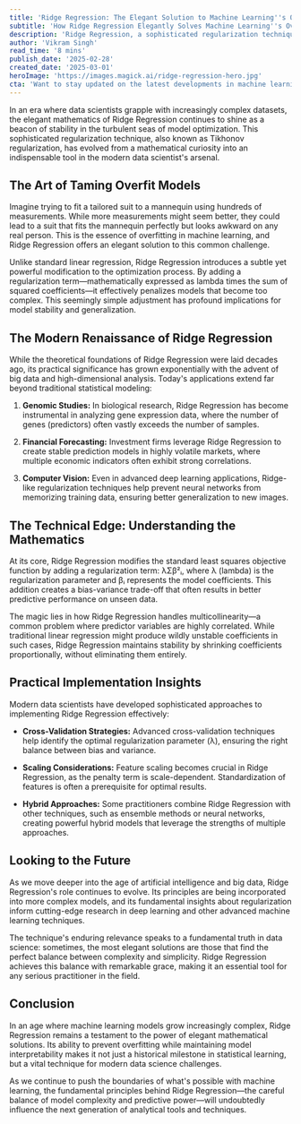 ```yaml
---
title: 'Ridge Regression: The Elegant Solution to Machine Learning''s Overfitting Challenge'
subtitle: 'How Ridge Regression Elegantly Solves Machine Learning''s Overfitting Problem'
description: 'Ridge Regression, a sophisticated regularization technique, has become an indispensable tool in modern data science. This article explores how it elegantly solves the overfitting challenge in machine learning while maintaining model interpretability, and examines its practical applications across various industries.'
author: 'Vikram Singh'
read_time: '8 mins'
publish_date: '2025-02-28'
created_date: '2025-03-01'
heroImage: 'https://images.magick.ai/ridge-regression-hero.jpg'
cta: 'Want to stay updated on the latest developments in machine learning and data science? Follow us on LinkedIn for more in-depth technical insights and industry trends!'
---
```


In an era where data scientists grapple with increasingly complex datasets, the elegant mathematics of Ridge Regression continues to shine as a beacon of stability in the turbulent seas of model optimization. This sophisticated regularization technique, also known as Tikhonov regularization, has evolved from a mathematical curiosity into an indispensable tool in the modern data scientist's arsenal.

## The Art of Taming Overfit Models

Imagine trying to fit a tailored suit to a mannequin using hundreds of measurements. While more measurements might seem better, they could lead to a suit that fits the mannequin perfectly but looks awkward on any real person. This is the essence of overfitting in machine learning, and Ridge Regression offers an elegant solution to this common challenge.

Unlike standard linear regression, Ridge Regression introduces a subtle yet powerful modification to the optimization process. By adding a regularization term—mathematically expressed as lambda times the sum of squared coefficients—it effectively penalizes models that become too complex. This seemingly simple adjustment has profound implications for model stability and generalization.

## The Modern Renaissance of Ridge Regression

While the theoretical foundations of Ridge Regression were laid decades ago, its practical significance has grown exponentially with the advent of big data and high-dimensional analysis. Today's applications extend far beyond traditional statistical modeling:

1. **Genomic Studies:** In biological research, Ridge Regression has become instrumental in analyzing gene expression data, where the number of genes (predictors) often vastly exceeds the number of samples.

2. **Financial Forecasting:** Investment firms leverage Ridge Regression to create stable prediction models in highly volatile markets, where multiple economic indicators often exhibit strong correlations.

3. **Computer Vision:** Even in advanced deep learning applications, Ridge-like regularization techniques help prevent neural networks from memorizing training data, ensuring better generalization to new images.

## The Technical Edge: Understanding the Mathematics

At its core, Ridge Regression modifies the standard least squares objective function by adding a regularization term: λΣβ²ᵢ, where λ (lambda) is the regularization parameter and βᵢ represents the model coefficients. This addition creates a bias-variance trade-off that often results in better predictive performance on unseen data.

The magic lies in how Ridge Regression handles multicollinearity—a common problem where predictor variables are highly correlated. While traditional linear regression might produce wildly unstable coefficients in such cases, Ridge Regression maintains stability by shrinking coefficients proportionally, without eliminating them entirely.

## Practical Implementation Insights

Modern data scientists have developed sophisticated approaches to implementing Ridge Regression effectively:

- **Cross-Validation Strategies:** Advanced cross-validation techniques help identify the optimal regularization parameter (λ), ensuring the right balance between bias and variance.

- **Scaling Considerations:** Feature scaling becomes crucial in Ridge Regression, as the penalty term is scale-dependent. Standardization of features is often a prerequisite for optimal results.

- **Hybrid Approaches:** Some practitioners combine Ridge Regression with other techniques, such as ensemble methods or neural networks, creating powerful hybrid models that leverage the strengths of multiple approaches.

## Looking to the Future

As we move deeper into the age of artificial intelligence and big data, Ridge Regression's role continues to evolve. Its principles are being incorporated into more complex models, and its fundamental insights about regularization inform cutting-edge research in deep learning and other advanced machine learning techniques.

The technique's enduring relevance speaks to a fundamental truth in data science: sometimes, the most elegant solutions are those that find the perfect balance between complexity and simplicity. Ridge Regression achieves this balance with remarkable grace, making it an essential tool for any serious practitioner in the field.

## Conclusion

In an age where machine learning models grow increasingly complex, Ridge Regression remains a testament to the power of elegant mathematical solutions. Its ability to prevent overfitting while maintaining model interpretability makes it not just a historical milestone in statistical learning, but a vital technique for modern data science challenges.

As we continue to push the boundaries of what's possible with machine learning, the fundamental principles behind Ridge Regression—the careful balance of model complexity and predictive power—will undoubtedly influence the next generation of analytical tools and techniques.
